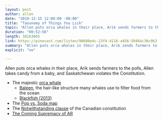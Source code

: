 ```yaml
---
layout: post
author: allen
date: "2019-12-15 12:00:00 -08:00"
title: "Taxonomy of Things You Lick"
topic: "Allen puts orca whales in their place, Arik sends farmers to the polls, Allen takes candy from a baby, and Saskatchewan violates the Constitution."
duration: "00:52:56"
length: 38163065
link: https://pinecast.com/listen/90680e4c-23f4-4116-a456-50464c30c9b2.mp3
summary: "Allen puts orca whales in their place, Arik sends farmers to the polls, Allen takes candy from a baby, and Saskatchewan violates the Constitution."
explicit: "no"

---
```


Allen puts orca whales in their place, Arik sends farmers to the polls, Allen takes candy from a baby, and Saskatchewan violates the Constitution.

- The majestic [orca whale](https://en.wikipedia.org/wiki/Killer_whale)
   - [Baleen](https://en.wikipedia.org/wiki/Baleen), the hair-like structure many whales use to filter food from the ocean
   - [Blackfish (2013)](https://en.wikipedia.org/wiki/Blackfish_(film))
- The [Pop vs. Soda map](http://popvssoda.com/)
- The [Notwithstanding clause](https://en.wikipedia.org/wiki/Section_33_of_the_Canadian_Charter_of_Rights_and_Freedoms) of the Canadian constitution
- [The Coming Supremacy of AR](https://allenpike.com/2019/the-supremacy-of-ar)
